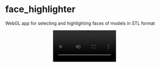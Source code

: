 # face_highlighter
WebGL app for selecting and highlighting faces of models in STL format


<div align="center">
    <video width="200" src="[https://user-images.githubusercontent.com/78233173/206831297-c7798826-17fc-462f-a926-9490824f9977.mp4](https://github.com/sethvan/face_highlighter/assets/78233173/92a00810-de9c-4f03-a5c9-fdbee49e6ff2)https://github.com/sethvan/face_highlighter/assets/78233173/92a00810-de9c-4f03-a5c9-fdbee49e6ff2" />
</div>



